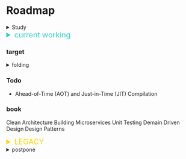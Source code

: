 # Roadmap

<details><summary>Study</summary>

- Study for software architecture

</details>

<details><summary style="color: rgb(51, 204, 201); font-size:1.25rem">current working</summary>

- algorithm: sort like algorithm
- https://www.elprocus.com/ethernet-protocol/
- postman_session required site link
- electron: about & how it works?
- vscode entry point(with pkg, the exe file formatter)
  
<details><summary>uncles's demo program</summary>

- link with Django and c program

</details>

</details>

### target

<details><summary> folding </summary>

- box-character input program
- regex
- queueMicrotask()
- advanced await info. >https://developer.mozilla.org/en-US/docs/Web/API/queueMicrotask
- lodash
- english program in android studio. based on some file english word store, 
- sdk: invoke something (make custom sdk)
- data buffer: about pdf & something like file data logic.
- stream: about data transfer technique (i/o)
- pipe: in stream usage tool?
- esm: about node module. (import & require)
- voice about(get system voice authorization)
- websocket
- design pattern
- exit policy: initiated from GRIS project connection is terminated. search for exit process and reconnect process, convention way and new way.
- android studio build firebase msg logic
- talking with gpt in SSCapp (get info from talking each other)
- talking with gpt in app (get info from talking each other)
- https
- DB
  - POSIX Basics stdin, stdout, stderr, pipes
  - PostgreSQL
  - MOngoDB
  - InfluxDB
  - Firebase
  - cassandra
  - Redis
  - ORMs
  - ACID
  - Transactions
  - N+1 Problem
  - Normalization
  - Failure modes
  - Profiling Perfor
- Authentication
  - OAuth
  - Basic Auth
  - Token Auth
  - JWT
- gRPC
- GraphQL - Apollo
- Caching-Client Side
- Caching- ServerSide- Redis
- Testing
  - Integration Testing
  - Unit Testing
  - Functional Testing
- Message Brokers
  - RabbitMQ
  - Kafka
- kubernetes
- Building for Scale
  - Difference between theses
    - Instrumentation
    - Monitoring
    - Telemetry
  - Mitigation Strategies
    - Graceful Degradation
    - Throttling
    - Backpressure
    - loadshifting
    - Circuit Breaker
- Migration Strategies
- Types of scaling
- Server Sent Events
- Nginx
- jenkins system: makes flow of jenkins with github. CI/CD
- algorithm: sort like algorithm
- array: array function & array type (ex: queue, map ...)
- data structures: Arrays, Linked List, Stack, Queue, Hash table, Graph, Tree, Heap
- Architectural Patterns
  - Monolithic Apps
  - Microservices
  - SOA
  - Serverless
  - Service Mesh
  - Twelve Factor Apps
  - Elasticsearch
- truncate (sql)
- architecture
- mdn javascript course
- package dependency(all steps and control number of project if it can)
- dsl:Domain-Specific Language - refers to a programming lanuguage or syntax tailored to a specific domain or problem space
- pm2: single thread management program
- passport
- alb/elb
- helmet
- graphQL
- log
- mocha: node module 
- take apart app.js code to find how logic work: analytic about app.js file code
- windows flatform link with linux db; one API server to link server respectively
- back up: just know about back up 
- windows linux make 
- auto power on: for black out
- getUserMedia(): study around the media resources
- aws
- verdaccio usage
- addEventlistener (e.g., DOMContentLoaded)
- transplant linux system
- uglify-js: minify and obfuscate your code and improve its load time
- presto: sql programming... so hard to reach here...
- secure info (attacks, prevent, auth,... this maybe very big project)
  - MD5 and why not to use it
  - SHA Family
  - scrypt
  - bcrypt
  - Hashing Algorithms
  - HTTPS
  - OWASP Risks
  - CORS
  - SSl/T??LS
  - Content Security Policy
- clone coding start(naver, kakao) > appearance will be roughly but working logic precisely or better.
- Network study.

</details>

### Todo

- Ahead-of-Time (AOT) and Just-in-Time (JIT) Compilation

### book

Clean Architecture
Building Microservices
Unit Testing
Demain Driven Design
Design Patterns


<details><summary style="color:gold; font-size:1.25rem;">LEGACY</summary>

- async/await
- req&res: usage in framework. 
- fs module
- express
- ssh

</details>

<details><summary>postpone</summary>

- uncle's demo program

</details>